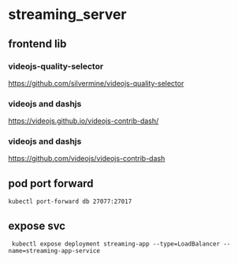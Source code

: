 # streaming_server
## frontend lib
### videojs-quality-selector 
https://github.com/silvermine/videojs-quality-selector    
### videojs and dashjs
https://videojs.github.io/videojs-contrib-dash/   
### videojs and dashjs  
https://github.com/videojs/videojs-contrib-dash 

## pod port forward 
``kubectl port-forward db 27077:27017``
## expose svc  
`` kubectl expose deployment streaming-app --type=LoadBalancer --name=streaming-app-service``
